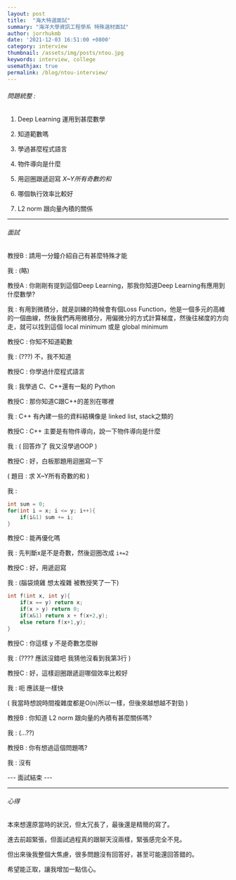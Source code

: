 ```yaml
---
layout: post
title:  "海大特選面試"
summary: "海洋大學資訊工程學系 特殊選材面試"
author: jorrhukmb
date: '2021-12-03 16:51:00 +0800'
category: interview
thumbnail: /assets/img/posts/ntou.jpg
keywords: interview, college
usemathjax: true
permalink: /blog/ntou-interview/
---
```


###### 問題統整 : 

1. Deep Learning 運用到甚麼數學

2. 知道範數嗎

3. 學過甚麼程式語言

4. 物件導向是什麼

5. 用迴圈跟遞迴寫  *X~Y所有奇數的和*

6. 哪個執行效率比較好

7. L2 norm 跟向量內積的關係


---

###### 面試

教授B : 請用一分鐘介紹自己有甚麼特殊才能

我 : (略)

教授A : 你剛剛有提到這個Deep Learning，那我你知道Deep Learning有應用到什麼數學?

我 : 有用到微積分，就是訓練的時候會有個Loss Function，他是一個多元的高維的一個曲線，然後我們再用微積分，用偏微分的方式計算梯度，然後往梯度的方向走，就可以找到這個 local minimum 或是 global minimum

教授C : 你知不知道範數

我 : (???) 不，我不知道

教授C : 你學過什麼程式語言

我 : 我學過 C、C++還有一點的 Python

教授C : 那你知道C跟C++的差別在哪裡

我 : C++ 有內建一些的資料結構像是 linked list, stack之類的

教授C : C++ 主要是有物件導向，說一下物件導向是什麼

我 : ( 回答炸了 我又沒學過OOP )

教授C : 好，白板那題用迴圈寫一下

( 題目 : 求 X~Y所有奇數的和 )

我 : 

```cpp
int sum = 0;
for(int i = x; i <= y; i++){
    if(i&1) sum += i;
}
```

教授C : 能再優化嗎

我 : 先判斷x是不是奇數，然後迴圈改成 `i+=2`

教授C : 好，用遞迴寫

我 : (腦袋燒雞 想太複雜 被教授笑了一下)

```cpp
int f(int x, int y){
    if(x == y) return x;
    if(x > y) return 0;
    if(x&1) return x + f(x+2,y);
    else return f(x+1,y);
}
```

教授C : 你這樣 y 不是奇數怎麼辦

我 : (???? 應該沒錯吧  我猜他沒看到我第3行 )

教授C : 好，這樣迴圈跟遞迴哪個效率比較好

我 : 呃 應該是一樣快

( 我當時想說時間複雜度都是O(n)所以一樣，但後來越想越不對勁 )

教授B : 你知道 L2 norm 跟向量的內積有甚麼關係嗎?

我 : (...??)

教授B : 你有想過這個問題嗎?

我 : 沒有

--- 面試結束 ---

---

###### 心得

本來想還原當時的狀況，但太冗長了，最後還是精簡的寫了。

進去前超緊張，但面試過程真的跟聊天沒兩樣，緊張感完全不見。

但出來後我整個大焦慮，很多問題沒有回答好，甚至可能還回答錯的。

希望能正取，讓我增加一點信心。